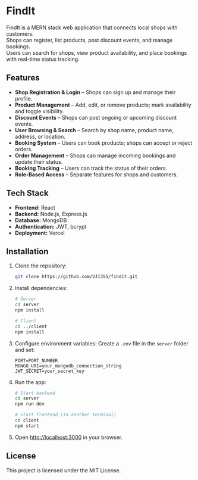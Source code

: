 # FindIt

FindIt is a MERN stack web application that connects local shops with customers.  
Shops can register, list products, post discount events, and manage bookings.  
Users can search for shops, view product availability, and place bookings with real-time status tracking.

## Features

- **Shop Registration & Login** – Shops can sign up and manage their profile.
- **Product Management** – Add, edit, or remove products; mark availability and toggle visibility.
- **Discount Events** – Shops can post ongoing or upcoming discount events.
- **User Browsing & Search** – Search by shop name, product name, address, or location.
- **Booking System** – Users can book products; shops can accept or reject orders.
- **Order Management** – Shops can manage incoming bookings and update their status.
- **Booking Tracking** – Users can track the status of their orders.
- **Role-Based Access** – Separate features for shops and customers.

## Tech Stack

- **Frontend:** React
- **Backend:** Node.js, Express.js
- **Database:** MongoDB
- **Authentication:** JWT, bcrypt
- **Deployment:** Vercel

## Installation

1. Clone the repository:
   ```bash
   git clone https://github.com/VJ13SS/findit.git
2. Install dependencies:

   ```bash
   # Server
   cd server
   npm install

   # Client
   cd ../client
   npm install
   ```

3. Configure environment variables:
   Create a `.env` file in the `server` folder and set:

   ```
   PORT=PORT_NUMBER
   MONGO_URI=your_mongodb_connection_string
   JWT_SECRET=your_secret_key
   ```

4. Run the app:

   ```bash
   # Start backend
   cd server
   npm run dev

   # Start frontend (in another terminal)
   cd client
   npm start
   ```

5. Open [http://localhost:3000](http://localhost:3000) in your browser.

## License

This project is licensed under the MIT License.